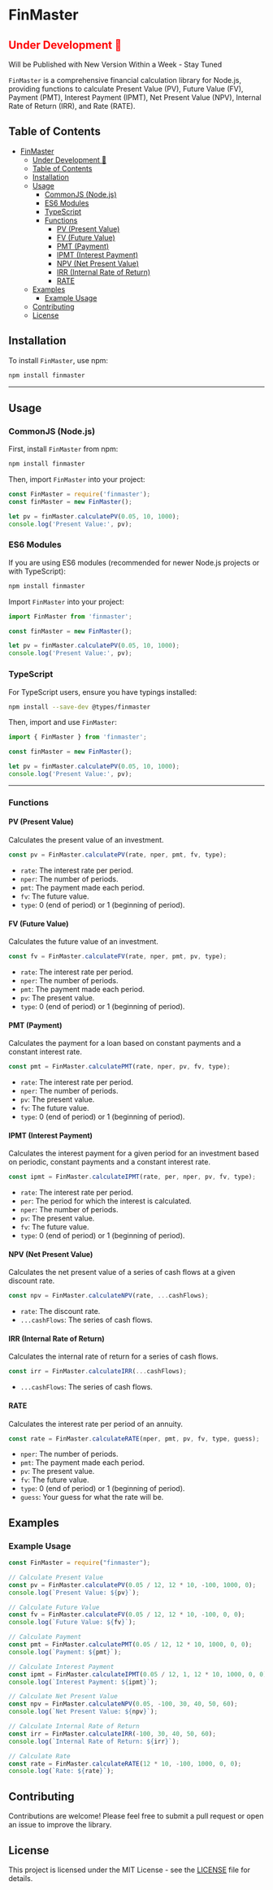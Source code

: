 # FinMaster

## <span style="color:red">Under Development 🚧</span>

Will be Published with New Version Within a Week - Stay Tuned

`FinMaster` is a comprehensive financial calculation library for Node.js, providing functions to calculate Present Value (PV), Future Value (FV), Payment (PMT), Interest Payment (IPMT), Net Present Value (NPV), Internal Rate of Return (IRR), and Rate (RATE).

## Table of Contents

- [FinMaster](#finmaster)
  - [Under Development 🚧](#under-development-)
  - [Table of Contents](#table-of-contents)
  - [Installation](#installation)
  - [Usage](#usage)
    - [CommonJS (Node.js)](#commonjs-nodejs)
    - [ES6 Modules](#es6-modules)
    - [TypeScript](#typescript)
    - [Functions](#functions)
      - [PV (Present Value)](#pv-present-value)
      - [FV (Future Value)](#fv-future-value)
      - [PMT (Payment)](#pmt-payment)
      - [IPMT (Interest Payment)](#ipmt-interest-payment)
      - [NPV (Net Present Value)](#npv-net-present-value)
      - [IRR (Internal Rate of Return)](#irr-internal-rate-of-return)
      - [RATE](#rate)
  - [Examples](#examples)
    - [Example Usage](#example-usage)
  - [Contributing](#contributing)
  - [License](#license)

## Installation

To install `FinMaster`, use npm:

```bash
npm install finmaster
```

---

## Usage

### CommonJS (Node.js)

First, install `FinMaster` from npm:

```bash
npm install finmaster
```

Then, import `FinMaster` into your project:

```javascript
const FinMaster = require('finmaster');
const finMaster = new FinMaster();

let pv = finMaster.calculatePV(0.05, 10, 1000);
console.log('Present Value:', pv);
```

### ES6 Modules

If you are using ES6 modules (recommended for newer Node.js projects or with TypeScript):

```bash
npm install finmaster
```

Import `FinMaster` into your project:

```javascript
import FinMaster from 'finmaster';

const finMaster = new FinMaster();

let pv = finMaster.calculatePV(0.05, 10, 1000);
console.log('Present Value:', pv);
```

### TypeScript

For TypeScript users, ensure you have typings installed:

```bash
npm install --save-dev @types/finmaster
```

Then, import and use `FinMaster`:

```typescript
import { FinMaster } from 'finmaster';

const finMaster = new FinMaster();

let pv = finMaster.calculatePV(0.05, 10, 1000);
console.log('Present Value:', pv);
```

---

### Functions

#### PV (Present Value)

Calculates the present value of an investment.

```javascript
const pv = FinMaster.calculatePV(rate, nper, pmt, fv, type);
```

- `rate`: The interest rate per period.
- `nper`: The number of periods.
- `pmt`: The payment made each period.
- `fv`: The future value.
- `type`: 0 (end of period) or 1 (beginning of period).

#### FV (Future Value)

Calculates the future value of an investment.

```javascript
const fv = FinMaster.calculateFV(rate, nper, pmt, pv, type);
```

- `rate`: The interest rate per period.
- `nper`: The number of periods.
- `pmt`: The payment made each period.
- `pv`: The present value.
- `type`: 0 (end of period) or 1 (beginning of period).

#### PMT (Payment)

Calculates the payment for a loan based on constant payments and a constant interest rate.

```javascript
const pmt = FinMaster.calculatePMT(rate, nper, pv, fv, type);
```

- `rate`: The interest rate per period.
- `nper`: The number of periods.
- `pv`: The present value.
- `fv`: The future value.
- `type`: 0 (end of period) or 1 (beginning of period).

#### IPMT (Interest Payment)

Calculates the interest payment for a given period for an investment based on periodic, constant payments and a constant interest rate.

```javascript
const ipmt = FinMaster.calculateIPMT(rate, per, nper, pv, fv, type);
```

- `rate`: The interest rate per period.
- `per`: The period for which the interest is calculated.
- `nper`: The number of periods.
- `pv`: The present value.
- `fv`: The future value.
- `type`: 0 (end of period) or 1 (beginning of period).

#### NPV (Net Present Value)

Calculates the net present value of a series of cash flows at a given discount rate.

```javascript
const npv = FinMaster.calculateNPV(rate, ...cashFlows);
```

- `rate`: The discount rate.
- `...cashFlows`: The series of cash flows.

#### IRR (Internal Rate of Return)

Calculates the internal rate of return for a series of cash flows.

```javascript
const irr = FinMaster.calculateIRR(...cashFlows);
```

- `...cashFlows`: The series of cash flows.

#### RATE

Calculates the interest rate per period of an annuity.

```javascript
const rate = FinMaster.calculateRATE(nper, pmt, pv, fv, type, guess);
```

- `nper`: The number of periods.
- `pmt`: The payment made each period.
- `pv`: The present value.
- `fv`: The future value.
- `type`: 0 (end of period) or 1 (beginning of period).
- `guess`: Your guess for what the rate will be.

## Examples

### Example Usage

```javascript
const FinMaster = require("finmaster");

// Calculate Present Value
const pv = FinMaster.calculatePV(0.05 / 12, 12 * 10, -100, 1000, 0);
console.log(`Present Value: ${pv}`);

// Calculate Future Value
const fv = FinMaster.calculateFV(0.05 / 12, 12 * 10, -100, 0, 0);
console.log(`Future Value: ${fv}`);

// Calculate Payment
const pmt = FinMaster.calculatePMT(0.05 / 12, 12 * 10, 1000, 0, 0);
console.log(`Payment: ${pmt}`);

// Calculate Interest Payment
const ipmt = FinMaster.calculateIPMT(0.05 / 12, 1, 12 * 10, 1000, 0, 0);
console.log(`Interest Payment: ${ipmt}`);

// Calculate Net Present Value
const npv = FinMaster.calculateNPV(0.05, -100, 30, 40, 50, 60);
console.log(`Net Present Value: ${npv}`);

// Calculate Internal Rate of Return
const irr = FinMaster.calculateIRR(-100, 30, 40, 50, 60);
console.log(`Internal Rate of Return: ${irr}`);

// Calculate Rate
const rate = FinMaster.calculateRATE(12 * 10, -100, 1000, 0, 0);
console.log(`Rate: ${rate}`);
```

## Contributing

Contributions are welcome! Please feel free to submit a pull request or open an issue to improve the library.

## License

This project is licensed under the MIT License - see the [LICENSE](LICENSE) file for details.
